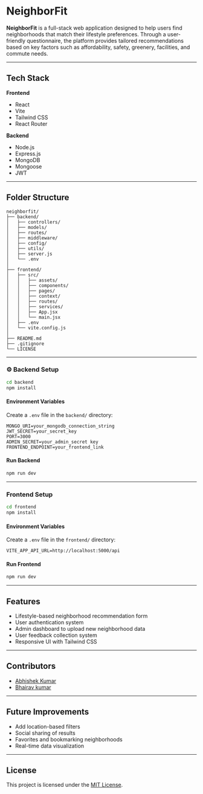 # NeighborFit

**NeighborFit** is a full-stack web application designed to help users find neighborhoods that match their lifestyle preferences. Through a user-friendly questionnaire, the platform provides tailored recommendations based on key factors such as affordability, safety, greenery, facilities, and commute needs.

---

## Tech Stack

**Frontend**
- React
- Vite
- Tailwind CSS
- React Router

**Backend**
- Node.js
- Express.js
- MongoDB
- Mongoose
- JWT

---

## Folder Structure

```
neighborfit/
├── backend/
│   ├── controllers/
│   ├── models/
│   ├── routes/
│   ├── middleware/
│   ├── config/
│   ├── utils/
│   ├── server.js
│   └── .env
│
├── frontend/
│   ├── src/
│   │   ├── assets/
│   │   ├── components/
│   │   ├── pages/
│   │   ├── context/
│   │   ├── routes/
│   │   ├── services/
│   │   ├── App.jsx
│   │   └── main.jsx
│   ├── .env
│   └── vite.config.js
│
├── README.md
├── .gitignore
└── LICENSE
```

---

### ⚙ Backend Setup

```bash
cd backend
npm install
```

####  Environment Variables

Create a `.env` file in the `backend/` directory:

```env
MONGO_URI=your_mongodb_connection_string
JWT_SECRET=your_secret_key
PORT=3000
ADMIN_SECRET=your_admin_secret key
FRONTEND_ENDPOINT=your_frontend_link
```

####  Run Backend

```bash
npm run dev
```

---

### Frontend Setup

```bash
cd frontend
npm install
```

#### Environment Variables

Create a `.env` file in the `frontend/` directory:

```env
VITE_APP_API_URL=http://localhost:5000/api
```

#### Run Frontend

```bash
npm run dev
```

---

## Features

- Lifestyle-based neighborhood recommendation form
- User authentication system
- Admin dashboard to upload new neighborhood data
- User feedback collection system
- Responsive UI with Tailwind CSS

---

## Contributors

- [Abhishek Kumar](https://github.com/Di-Abhi)
- [Bhairav kumar](https://github.com/Kr-bhairav)

---

## Future Improvements

- Add location-based filters
- Social sharing of results
- Favorites and bookmarking neighborhoods
- Real-time data visualization

---

## License

This project is licensed under the [MIT License](LICENSE).
